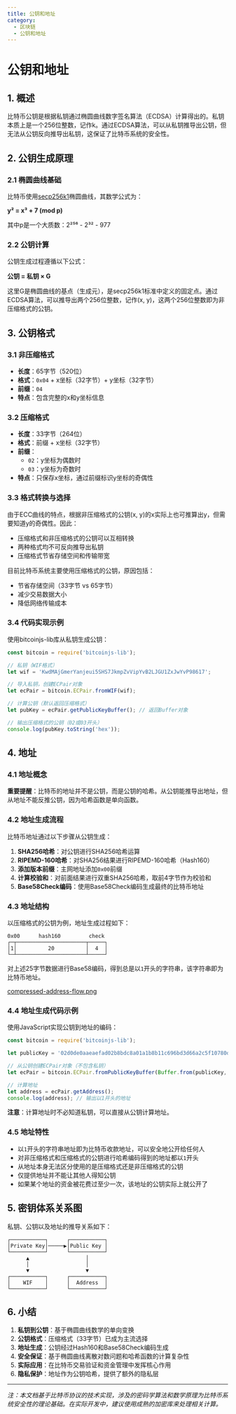 ```yaml
---
title: 公钥和地址
category:
  - 区块链
  - 公钥和地址
---
```


# 公钥和地址

## 1. 概述

比特币公钥是根据私钥通过椭圆曲线数字签名算法（ECDSA）计算得出的。私钥本质上是一个256位整数，记作k。通过ECDSA算法，可以从私钥推导出公钥，但无法从公钥反向推导出私钥，这保证了比特币系统的安全性。

## 2. 公钥生成原理

### 2.1 椭圆曲线基础

比特币使用[secp256k1](../../appendix/secp256k1.md)椭圆曲线，其数学公式为：

**y² = x³ + 7 (mod p)**

其中p是一个大质数：2²⁵⁶ - 2³² - 977

### 2.2 公钥计算

公钥生成过程遵循以下公式：

**公钥 = 私钥 × G**

这里G是椭圆曲线的基点（生成元），是secp256k1标准中定义的固定点。通过ECDSA算法，可以推导出两个256位整数，记作(x, y)，这两个256位整数即为非压缩格式的公钥。

## 3. 公钥格式

### 3.1 非压缩格式

- **长度**：65字节（520位）
- **格式**：`0x04` + x坐标（32字节）+ y坐标（32字节）
- **前缀**：`04`
- **特点**：包含完整的x和y坐标信息

### 3.2 压缩格式

- **长度**：33字节（264位）
- **格式**：前缀 + x坐标（32字节）
- **前缀**：
  - `02`：y坐标为偶数时
  - `03`：y坐标为奇数时
- **特点**：只保存x坐标，通过前缀标识y坐标的奇偶性

### 3.3 格式转换与选择

由于ECC曲线的特点，根据非压缩格式的公钥(x, y)的x实际上也可推算出y，但需要知道y的奇偶性。因此：

- 压缩格式和非压缩格式的公钥可以互相转换
- 两种格式均不可反向推导出私钥
- 压缩格式节省存储空间和传输带宽

目前比特币系统主要使用压缩格式的公钥，原因包括：
- 节省存储空间（33字节 vs 65字节）
- 减少交易数据大小
- 降低网络传输成本

### 3.4 代码实现示例

使用bitcoinjs-lib库从私钥生成公钥：

```javascript
const bitcoin = require('bitcoinjs-lib');

// 私钥（WIF格式）
let wif = 'KwdMAjGmerYanjeui5SHS7JkmpZvVipYvB2LJGU1ZxJwYvP98617';

// 导入私钥，创建ECPair对象
let ecPair = bitcoin.ECPair.fromWIF(wif);

// 计算公钥（默认返回压缩格式）
let pubKey = ecPair.getPublicKeyBuffer(); // 返回Buffer对象

// 输出压缩格式的公钥（02或03开头）
console.log(pubKey.toString('hex'));
```

## 4. 地址

### 4.1 地址概念

**重要提醒**：比特币的地址并不是公钥，而是公钥的哈希。从公钥能推导出地址，但从地址不能反推公钥，因为哈希函数是单向函数。

### 4.2 地址生成流程

比特币地址通过以下步骤从公钥生成：

1. **SHA256哈希**：对公钥进行SHA256哈希运算
2. **RIPEMD-160哈希**：对SHA256结果进行RIPEMD-160哈希（Hash160）
3. **添加版本前缀**：主网地址添加`0x00`前缀
4. **计算校验和**：对前面结果进行双重SHA256哈希，取前4字节作为校验和
5. **Base58Check编码**：使用Base58Check编码生成最终的比特币地址

### 4.3 地址结构

以压缩格式的公钥为例，地址生成过程如下：

```
0x00      hash160         check
┌─┬──────────────────────┬─────┐
│1│          20          │  4  │
└─┴──────────────────────┴─────┘
```

对上述25字节数据进行Base58编码，得到总是以`1`开头的字符串，该字符串即为比特币地址。

[compressed-address-flow.png](https://liaoxuefeng.com/books/blockchain/bitcoin/p2p/public-key/compressed-address.jpg)

### 4.4 地址生成代码示例

使用JavaScript实现公钥到地址的编码：

```javascript
const bitcoin = require('bitcoinjs-lib');

let publicKey = '02d0de0aaeaefad02b8bdc8a01a1b8b11c696bd3d66a2c5f10780d95b7df42645c';

// 从公钥创建ECPair对象（不包含私钥）
let ecPair = bitcoin.ECPair.fromPublicKeyBuffer(Buffer.from(publicKey, 'hex'));

// 计算地址
let address = ecPair.getAddress();
console.log(address); // 输出以1开头的地址
```

**注意**：计算地址时不必知道私钥，可以直接从公钥计算地址。

### 4.5 地址特性

- 以`1`开头的字符串地址即为比特币收款地址，可以安全地公开给任何人
- 对非压缩格式和压缩格式的公钥进行哈希编码得到的地址都以`1`开头
- 从地址本身无法区分使用的是压缩格式还是非压缩格式的公钥
- 仅提供地址并不能让其他人得知公钥
- 如果某个地址的资金被花费过至少一次，该地址的公钥实际上就公开了

## 5. 密钥体系关系图

私钥、公钥以及地址的推导关系如下：

```
┌───────────┐      ┌───────────┐
│Private Key│─────▶│Public Key │
└───────────┘      └───────────┘
      ▲                  │
      │                  │
      ▼                  ▼
┌───────────┐      ┌───────────┐
│    WIF    │      │  Address  │
└───────────┘      └───────────┘
```

## 6. 小结

1. **私钥到公钥**：基于椭圆曲线数学的单向变换
2. **公钥格式**：压缩格式（33字节）已成为主流选择
3. **地址生成**：公钥经过Hash160和Base58Check编码生成
4. **安全保证**：基于椭圆曲线离散对数问题和哈希函数的计算复杂性
5. **实际应用**：在比特币交易验证和资金管理中发挥核心作用
6. **隐私保护**：地址作为公钥哈希，提供了额外的隐私层

---

*注：本文档基于比特币协议的技术实现，涉及的密码学算法和数学原理为比特币系统安全性的理论基础。在实际开发中，建议使用成熟的加密库来处理相关计算。*
